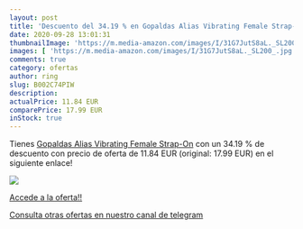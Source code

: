 ```yaml
---
layout: post
title: 'Descuento del 34.19 % en Gopaldas Alias Vibrating Female Strap-On'
date: 2020-09-28 13:01:31
thumbnailImage: 'https://m.media-amazon.com/images/I/31G7JutS8aL._SL200_.jpg'
images: [ 'https://m.media-amazon.com/images/I/31G7JutS8aL._SL200_.jpg' ]
comments: true
category: ofertas
author: ring
slug: B002C74PIW
description:
actualPrice: 11.84 EUR
comparePrice: 17.99 EUR
inStock: true
---
```


Tienes [Gopaldas Alias Vibrating Female Strap-On](https://www.amazon.com/dp/B002C74PIW/?tag=redken08-20) con un 34.19 % de descuento con precio de oferta de 11.84 EUR (original: 17.99 EUR) en el siguiente enlace!

[![](https://m.media-amazon.com/images/I/31G7JutS8aL._SL200_.jpg)](https://www.amazon.com/dp/B002C74PIW/?tag=redken08-20)

[Accede a la oferta!!](https://www.amazon.com/dp/B002C74PIW/?tag=redken08-20)

[Consulta otras ofertas en nuestro canal de telegram](https://t.me/s/ofertas25)
